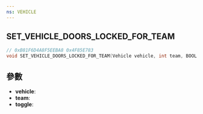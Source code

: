 ```yaml
---
ns: VEHICLE
---
```

## SET_VEHICLE_DOORS_LOCKED_FOR_TEAM

```c
// 0xB81F6D4A8F5EEBA8 0x4F85E783
void SET_VEHICLE_DOORS_LOCKED_FOR_TEAM(Vehicle vehicle, int team, BOOL toggle);
```


## 參數
* **vehicle**: 
* **team**: 
* **toggle**: 

